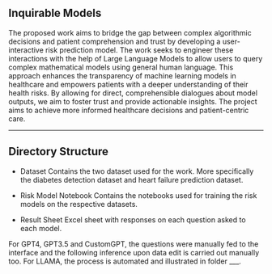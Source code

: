 ## Inquirable Models


The proposed work aims to bridge the gap between complex algorithmic decisions and patient
comprehension and trust by developing a user-interactive risk prediction model. The work seeks
to engineer these interactions with the help of Large Language Models to allow users to query
complex mathematical models using general human language. This approach enhances the
transparency of machine learning models in healthcare and empowers patients with a deeper
understanding of their health risks. By allowing for direct, comprehensible dialogues about
model outputs, we aim to foster trust and provide actionable insights. The project aims to
achieve more informed healthcare decisions and patient-centric care.

---

## Directory Structure

- Dataset
  Contains the two dataset used for the work. More specifically the diabetes detection dataset and heart failure prediction dataset.

- Risk Model Notebook
  Contains the notebooks used for training the risk models on the respective datasets.

- Result Sheet
  Excel sheet with responses on each question asked to each model.


For GPT4, GPT3.5 and CustomGPT, the questions were manually fed to the interface and the following inference upon data edit is carried out manually too. 
For LLAMA, the process is automated and illustrated in folder ___.

